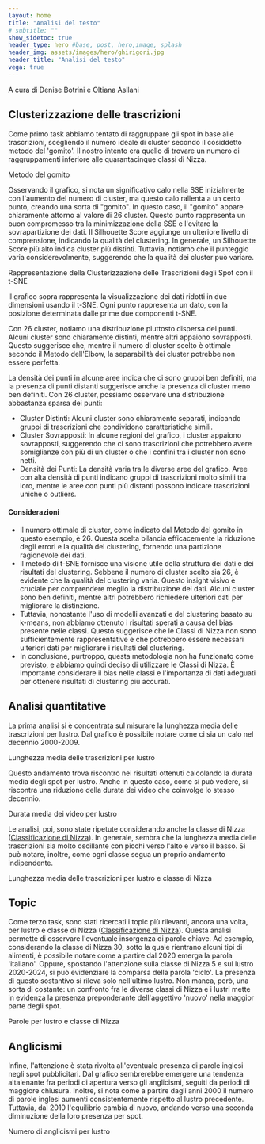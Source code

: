 ```yaml
---
layout: home
title: "Analisi del testo"
# subtitle: ""
show_sidetoc: true
header_type: hero #base, post, hero,image, splash
header_img: assets/images/hero/ghirigori.jpg
header_title: "Analisi del testo"
vega: true
---
```

A cura di Denise Botrini e Oltiana Asllani

## Clusterizzazione delle trascrizioni
Come primo task abbiamo tentato di raggruppare gli spot in base alle trascrizioni, scegliendo il numero
ideale di cluster secondo il cosiddetto metodo del 'gomito'. Il nostro intento era quello di trovare un numero di raggruppamenti 
inferiore alle quarantacinque classi di Nizza.
<p class="caption">
Metodo del gomito
</p>
<vegachart schema-url="{{site.baseurl}}/assets/charts/cluster_charts_text/elbow_chart.json" style="width: 100%; height:300px;"></vegachart>
Osservando il grafico, si nota un significativo calo nella SSE inizialmente con l'aumento del numero di cluster, ma questo calo rallenta a un certo punto, creando una sorta di "gomito". In questo caso, il "gomito" appare chiaramente attorno al valore di 26 cluster. Questo punto rappresenta un buon compromesso tra la minimizzazione della SSE e l'evitare la sovrapartizione dei dati.
Il Silhouette Score aggiunge un ulteriore livello di comprensione, indicando la qualità del clustering. In generale, un Silhouette Score più alto indica cluster più distinti. Tuttavia, notiamo che il punteggio varia considerevolmente, 
suggerendo che la qualità dei cluster può variare.

<p class="caption">
Rappresentazione della Clusterizzazione delle Trascrizioni degli Spot con il t-SNE
</p>
<vegachart schema-url="{{site.baseurl}}/assets/charts/cluster_charts_text/chart_cluster_text.json" style="width: 100%; height:500px;"></vegachart>


Il grafico sopra rappresenta la visualizzazione dei dati ridotti in due dimensioni usando il t-SNE. Ogni punto rappresenta un dato, con la posizione determinata dalle prime due componenti t-SNE.

Con 26 cluster, notiamo una distribuzione piuttosto dispersa dei punti. Alcuni cluster sono chiaramente distinti, mentre altri appaiono sovrapposti. Questo suggerisce che, mentre il numero di cluster scelto è ottimale secondo il Metodo dell'Elbow, la separabilità dei cluster potrebbe non essere perfetta.

La densità dei punti in alcune aree indica che ci sono gruppi ben definiti, ma la presenza di punti distanti suggerisce anche la presenza di cluster meno ben definiti.
Con 26 cluster, possiamo osservare una distribuzione abbastanza sparsa dei punti:

- Cluster Distinti: Alcuni cluster sono chiaramente separati, indicando gruppi di trascrizioni che condividono caratteristiche simili.
- Cluster Sovrapposti: In alcune regioni del grafico, i cluster appaiono sovrapposti, suggerendo che ci sono trascrizioni che potrebbero avere somiglianze con più di un cluster o che i confini tra i cluster non sono netti.
- Densità dei Punti: La densità varia tra le diverse aree del grafico. Aree con alta densità di punti indicano gruppi di trascrizioni molto simili tra loro, mentre le aree con punti più distanti possono indicare trascrizioni uniche o outliers.

#### Considerazioni
 - Il numero ottimale di cluster, come indicato dal Metodo del gomito in questo esempio, è 26. Questa scelta bilancia efficacemente la riduzione degli errori e la qualità del clustering, fornendo una partizione ragionevole dei dati.
 - Il metodo di t-SNE fornisce una visione utile della struttura dei dati e dei risultati del clustering. Sebbene il numero di cluster scelto sia 26, è evidente che la qualità del clustering varia. Questo insight visivo è cruciale per comprendere meglio la distribuzione dei dati.
   Alcuni cluster sono ben definiti, mentre altri potrebbero richiedere ulteriori dati per migliorare la distinzione.
 - Tuttavia, nonostante l'uso di modelli avanzati e del clustering basato su k-means, non abbiamo ottenuto i risultati sperati a causa del bias presente nelle classi. Questo suggerisce che le Classi di Nizza non sono sufficientemente rappresentative e che potrebbero essere necessari ulteriori dati per migliorare i risultati del clustering.
 - In conclusione, purtroppo, questa metodologia non ha funzionato come previsto, e abbiamo quindi deciso di utilizzare le Classi di Nizza. È importante considerare il bias nelle classi e l'importanza di dati adeguati per ottenere risultati di clustering più accurati.

## Analisi quantitative 
La prima analisi si è concentrata sul misurare la lunghezza media delle trascrizioni
per lustro.
Dal grafico è possibile notare come ci sia un calo nel decennio 2000-2009. 

<p class="caption">
Lunghezza media delle trascrizioni per lustro
</p>

<vegachart schema-url="{{site.baseurl}}/assets/charts/text_charts/chart_length_lustrum.json" style="width:100%"></vegachart> 

Questo andamento trova riscontro nei risultati ottenuti calcolando la durata media
degli spot per lustro. Anche in questo caso, come si può vedere, 
si riscontra una riduzione della durata dei video che coinvolge lo stesso decennio.

<p class="caption">
Durata media dei video per lustro
</p>

<vegachart schema-url="{{site.baseurl}}/assets/charts/text_charts/durata_media.json" style="width:100%;height:400px;"></vegachart>

Le analisi, poi, sono state ripetute considerando anche la classe di Nizza ([Classificazione di Nizza](https://it.wikipedia.org/wiki/Classificazione_di_Nizza)). 
In generale, sembra che la lunghezza media delle trascrizioni sia molto oscillante con picchi verso l'alto e verso il basso. Si può notare, inoltre, come ogni classe segua un proprio andamento indipendente.

<p class="caption">
Lunghezza media delle trascrizioni per lustro e classe di Nizza
</p>
<vegachart schema-url="{{site.baseurl}}/assets/charts/text_charts/chart_length.json" style="width:100%"></vegachart>  


## Topic
Come terzo task, sono stati ricercati i topic più rilevanti, ancora una volta, 
per lustro e classe di Nizza ([Classificazione di Nizza](https://it.wikipedia.org/wiki/Classificazione_di_Nizza)). 
Questa analisi permette di osservare l'eventuale insorgenza di parole chiave. 
Ad esempio, considerando la classe di Nizza 30, sotto la quale rientrano alcuni tipi di alimenti, è possibile notare come a partire dal 2020 emerga la parola 
'italiano'.
Oppure, spostando l'attenzione sulla classe di Nizza 5 e sul lustro 2020-2024, si può evidenziare la comparsa della parola 'ciclo'.
La presenza di questo sostantivo si rileva solo nell'ultimo lustro.
Non manca, però, una sorta di costante: un confronto fra le diverse classi di Nizza e i lustri mette in evidenza la presenza preponderante dell'aggettivo
'nuovo' nella maggior parte degli spot.

<p class="caption">
Parole per lustro e classe di Nizza
</p>
<vegachart schema-url="{{site.baseurl}}/assets/charts/text_charts/chart_topic.json" style="width:100%"></vegachart>  


## Anglicismi
Infine, l'attenzione è stata rivolta all'eventuale presenza di parole inglesi negli spot pubblicitari. Dal grafico sembrerebbe emergere una tendenza altalenante fra periodi di apertura verso gli anglicismi, 
seguiti da periodi di maggiore chiusura. Inoltre, si nota come a partire dagli anni 2000
il numero di parole inglesi aumenti consistentemente rispetto al lustro precedente. 
Tuttavia, dal 2010 l'equilibrio cambia di nuovo, andando verso una seconda 
diminuzione della loro presenza per spot.

<p class="caption">
Numero di anglicismi per lustro
</p>
<vegachart schema-url="{{site.baseurl}}/assets/charts/text_charts/chart_angl_lustrum.json" style="width:100%"></vegachart> 


